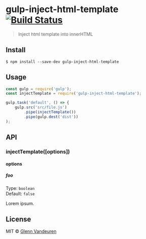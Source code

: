 # gulp-inject-html-template [![Build Status](https://travis-ci.org/vandeurenglenn/gulp-inject-html-template.svg?branch=master)](https://travis-ci.org/vandeurenglenn/gulp-inject-html-template)

> Inject html template into innerHTML


## Install

```
$ npm install --save-dev gulp-inject-html-template
```


## Usage

```js
const gulp = require('gulp');
const injectTemplate = require('gulp-inject-html-template');

gulp.task('default', () => {
	gulp.src('src/file.js')
		.pipe(injectTemplate())
		.pipe(gulp.dest('dist'))
);
```


## API

### injectTemplate([options])

#### options

##### foo

Type: `boolean`<br>
Default: `false`

Lorem ipsum.


## License

MIT © [Glenn Vandeuren](https://github.com/vandeurenglenn)
